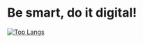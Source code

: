# Be smart, do it digital!

[![Top Langs](https://github-readme-stats.vercel.app/api/top-langs/?username=Nikolay-St-D&count_private=true&layout=compact&theme=transparent)](https://github.com/anuraghazra/github-readme-stats)
